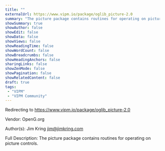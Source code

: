 ```yaml
---
title: ""
externalUrl: https://www.vipm.io/package/oglib_picture-2.0
summary: "The picture package contains routines for operating on picture controls.."
showSummary: true
showAuthor: false
showEdit: false
showData: false
showViews: false
showReadingTime: false
showWordCount: false
showBreadcrumbs: false
showHeadingAnchors: false
sharingLinks: false
showZenMode: false
showPagination: false
showRelatedContent: false
draft: true
tags:
 - "VIPM"
 - "VIPM Community"
---
```


Redirecting to https://www.vipm.io/package/oglib_picture-2.0

Vendor: OpenG.org

Author(s): Jim Kring <jim@jimkring.com>
 
Full Description:
The picture package contains routines for operating on picture controls.